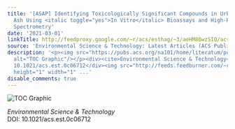 ```yaml
---
title: '[ASAP] Identifying Toxicologically Significant Compounds in Urban Wildfire
  Ash Using <italic toggle="yes">In Vitro</italic> Bioassays and High-Resolution Mass
  Spectrometry'
date: '2021-03-01'
linkTitle: http://feedproxy.google.com/~r/acs/esthag/~3/aeHM86wzSIQ/acs.est.0c06712
source: 'Environmental Science & Technology: Latest Articles (ACS Publications)'
description: '<p><img src="https://pubs.acs.org/na101/home/literatum/publisher/achs/journals/content/esthag/0/esthag.ahead-of-print/acs.est.0c06712/20210301/images/medium/es0c06712_0004.gif"
  alt="TOC Graphic"/></p><div><cite>Environmental Science & Technology</cite></div><div>DOI:
  10.1021/acs.est.0c06712</div><img src="http://feeds.feedburner.com/~r/acs/esthag/~4/aeHM86wzSIQ"
  height="1" width="1" ...'
disable_comments: true
---
```

<p><img src="https://pubs.acs.org/na101/home/literatum/publisher/achs/journals/content/esthag/0/esthag.ahead-of-print/acs.est.0c06712/20210301/images/medium/es0c06712_0004.gif" alt="TOC Graphic"/></p><div><cite>Environmental Science & Technology</cite></div><div>DOI: 10.1021/acs.est.0c06712</div><img src="http://feeds.feedburner.com/~r/acs/esthag/~4/aeHM86wzSIQ" height="1" width="1" ...